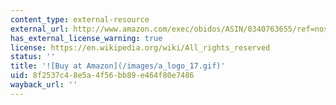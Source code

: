 ```yaml
---
content_type: external-resource
external_url: http://www.amazon.com/exec/obidos/ASIN/0340763655/ref=nosim/mitopencourse-20
has_external_license_warning: true
license: https://en.wikipedia.org/wiki/All_rights_reserved
status: ''
title: '![Buy at Amazon](/images/a_logo_17.gif)'
uid: 8f2537c4-8e5a-4f56-bb89-e464f80e7486
wayback_url: ''
---
```

